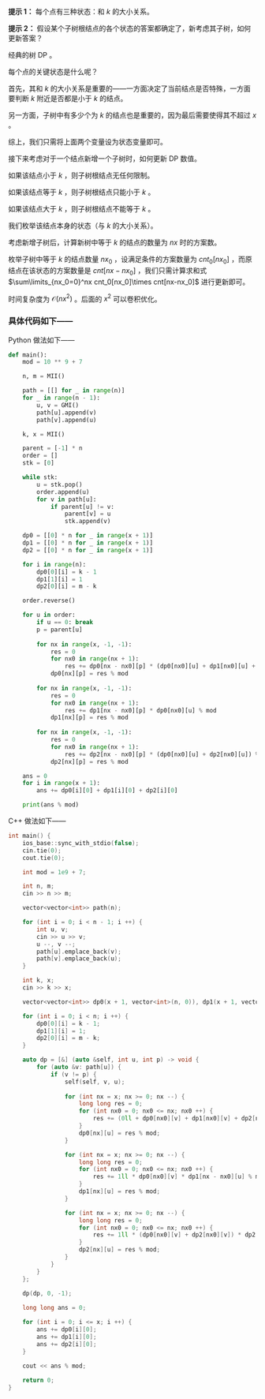 **提示 1：** 每个点有三种状态：和 $k$ 的大小关系。

**提示 2：** 假设某个子树根结点的各个状态的答案都确定了，新考虑其子树，如何更新答案？

经典的树 DP 。

每个点的关键状态是什么呢？

首先，其和 $k$ 的大小关系是重要的——一方面决定了当前结点是否特殊，一方面要判断 $k$ 附近是否都是小于 $k$ 的结点。

另一方面，子树中有多少个为 $k$ 的结点也是重要的，因为最后需要使得其不超过 $x$ 。

综上，我们只需将上面两个变量设为状态变量即可。

接下来考虑对于一个结点新增一个子树时，如何更新 DP 数值。

如果该结点小于 $k$ ，则子树根结点无任何限制。

如果该结点等于 $k$ ，则子树根结点只能小于 $k$ 。

如果该结点大于 $k$ ，则子树根结点不能等于 $k$ 。

我们枚举该结点本身的状态（与 $k$ 的大小关系）。

考虑新增子树后，计算新树中等于 $k$ 的结点的数量为 $nx$ 时的方案数。

枚举子树中等于 $k$ 的结点数量 $nx_0$ ，设满足条件的方案数量为 $cnt_0[nx_0]$ ，而原结点在该状态的方案数量是 $cnt[nx-nx_0]$ ，我们只需计算求和式 $\sum\limits_{nx_0=0}^nx cnt_0[nx_0]\times cnt[nx-nx_0]$ 进行更新即可。

时间复杂度为 $\mathcal{O}(nx^2)$ 。后面的 $x^2$ 可以卷积优化。

### 具体代码如下——

Python 做法如下——

```Python []
def main():
    mod = 10 ** 9 + 7

    n, m = MII()

    path = [[] for _ in range(n)]
    for _ in range(n - 1):
        u, v = GMI()
        path[u].append(v)
        path[v].append(u)

    k, x = MII()

    parent = [-1] * n
    order = []
    stk = [0]

    while stk:
        u = stk.pop()
        order.append(u)
        for v in path[u]:
            if parent[u] != v:
                parent[v] = u
                stk.append(v)

    dp0 = [[0] * n for _ in range(x + 1)]
    dp1 = [[0] * n for _ in range(x + 1)]
    dp2 = [[0] * n for _ in range(x + 1)]

    for i in range(n):
        dp0[0][i] = k - 1
        dp1[1][i] = 1
        dp2[0][i] = m - k

    order.reverse()

    for u in order:
        if u == 0: break
        p = parent[u]
        
        for nx in range(x, -1, -1):
            res = 0
            for nx0 in range(nx + 1):
                res += dp0[nx - nx0][p] * (dp0[nx0][u] + dp1[nx0][u] + dp2[nx0][u]) % mod
            dp0[nx][p] = res % mod
        
        for nx in range(x, -1, -1):
            res = 0
            for nx0 in range(nx + 1):
                res += dp1[nx - nx0][p] * dp0[nx0][u] % mod
            dp1[nx][p] = res % mod
        
        for nx in range(x, -1, -1):
            res = 0
            for nx0 in range(nx + 1):
                res += dp2[nx - nx0][p] * (dp0[nx0][u] + dp2[nx0][u]) % mod
            dp2[nx][p] = res % mod

    ans = 0
    for i in range(x + 1):
        ans += dp0[i][0] + dp1[i][0] + dp2[i][0]

    print(ans % mod)
```

C++ 做法如下——

```cpp []
int main() {
    ios_base::sync_with_stdio(false);
    cin.tie(0);
    cout.tie(0);

    int mod = 1e9 + 7;

    int n, m;
    cin >> n >> m;

    vector<vector<int>> path(n);

    for (int i = 0; i < n - 1; i ++) {
        int u, v;
        cin >> u >> v;
        u --, v --;
        path[u].emplace_back(v);
        path[v].emplace_back(u);
    }

    int k, x;
    cin >> k >> x;

    vector<vector<int>> dp0(x + 1, vector<int>(n, 0)), dp1(x + 1, vector<int>(n, 0)), dp2(x + 1, vector<int>(n, 0));

    for (int i = 0; i < n; i ++) {
        dp0[0][i] = k - 1;
        dp1[1][i] = 1;
        dp2[0][i] = m - k;
    }

    auto dp = [&] (auto &self, int u, int p) -> void {
        for (auto &v: path[u]) {
            if (v != p) {
                self(self, v, u);
                
                for (int nx = x; nx >= 0; nx --) {
                    long long res = 0;
                    for (int nx0 = 0; nx0 <= nx; nx0 ++) {
                        res += (0ll + dp0[nx0][v] + dp1[nx0][v] + dp2[nx0][v]) * dp0[nx - nx0][u] % mod;
                    }
                    dp0[nx][u] = res % mod;
                }

                for (int nx = x; nx >= 0; nx --) {
                    long long res = 0;
                    for (int nx0 = 0; nx0 <= nx; nx0 ++) {
                        res += 1ll * dp0[nx0][v] * dp1[nx - nx0][u] % mod;
                    }
                    dp1[nx][u] = res % mod;
                }

                for (int nx = x; nx >= 0; nx --) {
                    long long res = 0;
                    for (int nx0 = 0; nx0 <= nx; nx0 ++) {
                        res += 1ll * (dp0[nx0][v] + dp2[nx0][v]) * dp2[nx - nx0][u] % mod;
                    }
                    dp2[nx][u] = res % mod;
                }
            }
        }
    };
    
    dp(dp, 0, -1);

    long long ans = 0;

    for (int i = 0; i <= x; i ++) {
        ans += dp0[i][0];
        ans += dp1[i][0];
        ans += dp2[i][0];
    }
    
    cout << ans % mod;

    return 0;
}
```